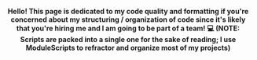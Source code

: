 <div align="center">
  
**Hello! This page is dedicated to my code quality and formatting if you're concerned about my structuring / organization of code since it's likely that you're hiring me and I am going to be part of a team! 💻 (NOTE: Scripts are packed into a single one for the sake of reading; I use ModuleScripts to refractor and organize most of my projects)**

</div>
